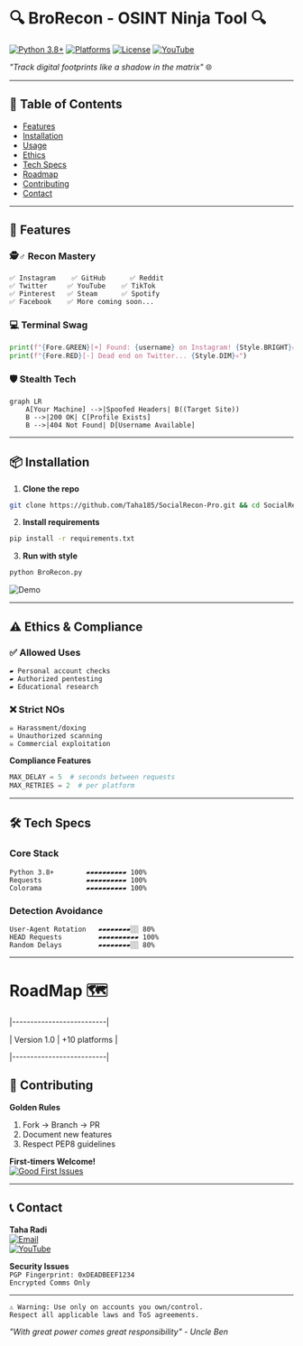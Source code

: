 
# 🔍 BroRecon - OSINT Ninja Tool 🔍

[![Python 3.8+](https://img.shields.io/badge/Python-3.8%2B-3776AB?logo=python)](https://python.org)
[![Platforms](https://img.shields.io/badge/Platforms-10%2B-brightgreen)](https://github.com/Taha185/SocialRecon-Pro)
[![License](https://img.shields.io/badge/License-MIT-red)](LICENSE)
[![YouTube](https://img.shields.io/badge/Video_Demo-Taha185-FF0000?logo=youtube)](https://youtube.com/@Taha185)

*"Track digital footprints like a shadow in the matrix"* 🌐

---

## 📌 Table of Contents
- [Features](#-features)
- [Installation](#-installation)
- [Usage](#-usage)
- [Ethics](#%EF%B8%8F-ethics)
- [Tech Specs](#-tech-specs)
- [Roadmap](#-roadmap)
- [Contributing](#-contributing)
- [Contact](#-contact)

---

## 🚀 Features

### 🕵️♂️ Recon Mastery
```text
✅ Instagram    ✅ GitHub      ✅ Reddit
✅ Twitter     ✅ YouTube    ✅ TikTok
✅ Pinterest   ✅ Steam      ✅ Spotify
✅ Facebook    ✅ More coming soon...
```

### 💻 Terminal Swag
```python
print(f"{Fore.GREEN}[+] Found: {username} on Instagram! {Style.BRIGHT}🔥")
print(f"{Fore.RED}[-] Dead end on Twitter... {Style.DIM}💀")
```

### 🛡️ Stealth Tech
```mermaid
graph LR
    A[Your Machine] -->|Spoofed Headers| B((Target Site))
    B -->|200 OK| C[Profile Exists]
    B -->|404 Not Found| D[Username Available]
```

---

## 📦 Installation

1. **Clone the repo**
```bash
git clone https://github.com/Taha185/SocialRecon-Pro.git && cd SocialRecon-Pro
```

2. **Install requirements**
```bash
pip install -r requirements.txt
```

3. **Run with style**
```bash
python BroRecon.py
```

![Demo](https://via.placeholder.com/700x250.png?text=SocialRecon+Pro+Terminal+Demo+%7C+Watch+on+YouTube)

---

## ⚠️ Ethics & Compliance

### ✅ Allowed Uses
```text
▰ Personal account checks
▰ Authorized pentesting
▰ Educational research
```

### ❌ Strict NOs
```text
☠ Harassment/doxing
☠ Unauthorized scanning
☠ Commercial exploitation
```

**Compliance Features**
```python
MAX_DELAY = 5  # seconds between requests
MAX_RETRIES = 2  # per platform
```

---

## 🛠️ Tech Specs

### Core Stack
```text
Python 3.8+        ▰▰▰▰▰▰▰▰▰▰ 100%
Requests           ▰▰▰▰▰▰▰▰▰▰ 100%
Colorama           ▰▰▰▰▰▰▰▰▰▰ 100%
```

### Detection Avoidance
```text
User-Agent Rotation   ▰▰▰▰▰▰▰▰░░ 80%
HEAD Requests         ▰▰▰▰▰▰▰▰▰▰ 100%
Random Delays         ▰▰▰▰▰▰▰▰░░ 80%
```

---
# RoadMap 🗺️

|--------------------------|

| Version 1.0 |  +10 platforms |

|--------------------------|

## 🤝 Contributing

**Golden Rules**
1. Fork → Branch → PR
2. Document new features
3. Respect PEP8 guidelines

**First-timers Welcome!**  
[![Good First Issues](https://img.shields.io/badge/Good_First_Issues-3-blue)](https://github.com/Taha185/SocialRecon-Pro/issues)

---

## 📞 Contact

**Taha Radi**  
[![Email](https://img.shields.io/badge/-taha185185@gmail.com-D14836?logo=gmail)](mailto:taha185185@gmail.com)  
[![YouTube](https://img.shields.io/badge/-@Taha185-FF0000?logo=youtube)](https://youtube.com/@Taha185)  

**Security Issues**  
`PGP Fingerprint: 0xDEADBEEF1234`  
`Encrypted Comms Only`

---

```text
⚠️ Warning: Use only on accounts you own/control.  
Respect all applicable laws and ToS agreements.  
```

*"With great power comes great responsibility" - Uncle Ben*
